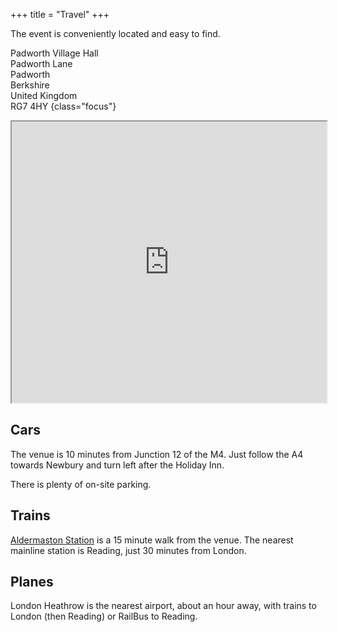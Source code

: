 +++
title = "Travel"
+++

The event is conveniently located and easy to find.

Padworth Village Hall
\
Padworth Lane
\
Padworth
\
Berkshire
\
United Kingdom
\
RG7 4HY
{class="focus"}

<iframe src="https://www.google.com/maps/embed?pb=!1m18!1m12!1m3!1d3953.8362441066165!2d-1.1304609223394773!3d51.40356187179019!2m3!1f0!2f0!3f0!3m2!1i1024!2i768!4f13.1!3m3!1m2!1s0x48769f67444c3673%3A0x3c7fad760d8604ed!2sPadworth%20Village%20Hall!5e1!3m2!1sen!2suk!4v1729208265349!5m2!1sen!2suk" width="100%" height="450" allowfullscreen="" loading="lazy" referrerpolicy="no-referrer-when-downgrade" class="border"></iframe>

## Cars

The venue is 10 minutes from Junction 12 of the M4. Just follow the A4 towards Newbury and turn left after the Holiday Inn.

There is plenty of on-site parking.

## Trains

[Aldermaston Station](https://www.gwr.com/stations-and-destinations/stations/aldermaston) is a 15 minute walk from the venue. The nearest mainline station is Reading, just 30 minutes from London.

## Planes

London Heathrow is the nearest airport, about an hour away, with trains to London (then Reading) or RailBus to Reading.